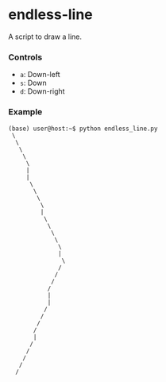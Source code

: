 # endless-line

A script to draw a line.

### Controls

- `a`: Down-left 
- `s`: Down
- `d`: Down-right

### Example

```console
(base) user@host:~$ python endless_line.py 
 \
  \
   \
    \
     \
     |
     |
      \
       \
        \
         \
         |
          \
           \
            \
             \
              \
              |
               \
              /
             /
            /
           /
           |
           |
          /
         /
        /
       /
       |
      /
     /
    /
   /
  /
```
